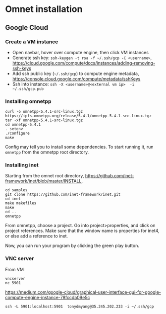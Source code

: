 # Omnet installation

## Google Cloud
### Create a VM instance
* Open navbar, hover over compute engine, then click VM instances
* Generate ssh key: `ssh-keygen -t rsa -f ~/.ssh/gcp -C <username>`, https://cloud.google.com/compute/docs/instances/adding-removing-ssh-keys
* Add ssh public key (`~/.ssh/gcp`) to compute engine metadata, https://console.cloud.google.com/compute/metadata/sshKeys
* Ssh into instance: `ssh -X <username>@<external vm ip>  -i ~/.ssh/gcp.pub`

### Installing omnetpp
```
curl -o omnetpp-5.4.1-src-linux.tgz https://ipfs.omnetpp.org/release/5.4.1/omnetpp-5.4.1-src-linux.tgz
tar -xf omnetpp-5.4.1-src-linux.tgz
cd omnetpp-5.4.1
. setenv
./configure
make
```
Config may tell you to install some dependencies. To start running it, run `omnetpp` from the omnetpp root directory.

### Installing inet
Starting from the omnet root directory, https://github.com/inet-framework/inet/blob/master/INSTALL,
```
cd samples
git clone https://github.com/inet-framework/inet.git
cd inet
make makefiles
make
cd ..
omnetpp
```
From omnetpp, choose a project. Go into project>properties, and click on project references. Make sure that the window name is properties for inet4, or else add a reference to inet.

Now, you can run your program by clicking the green play button.


### VNC server
From VM
```
vncserver
nc 5901
```
https://medium.com/google-cloud/graphical-user-interface-gui-for-google-compute-engine-instance-78fccda09e5c
```
ssh -L 5901:localhost:5901  tonydmyang@35.245.202.233 -i ~/.ssh/gcp
```

